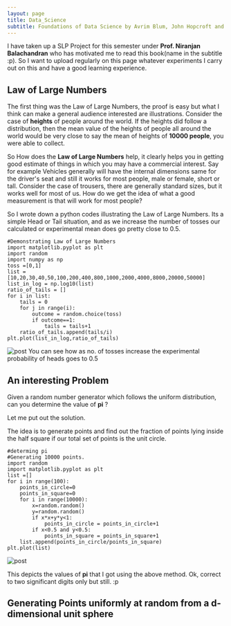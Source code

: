 ```yaml
---
layout: page
title: Data_Science
subtitle: Foundations of Data Science by Avrim Blum, John Hopcroft and Ravindra Kannan
---
```

I have taken up a SLP Project for this semester under **Prof. Niranjan Balachandran** who has motivated me to read this book(name in the subtitle :p).
So I want to upload regularly on this page whatever experiments I carry out on this and have a good learning experience.

## Law of Large Numbers
The first thing was the Law of Large Numbers, the proof is easy but what I think can make a general audience interested are illustrations. 
Consider the case of **heights** of people around the world. If the heights did follow a distribution, then the mean value of the heights of people all around the world would be very close to say the mean of heights of **10000 people**, you were able to collect.

So How does the **Law of Large Numbers** help, it clearly helps you in getting good estimate of things in which you may have a commercial interest. Say for example Vehicles generally will have the internal dimensions same for the driver's seat and still it works for most people, male or female, short or tall. Consider the case of trousers, there are generally standard sizes, but it works well for most of us. How do we get the idea of what a good measurement is that will work for most people?



So I wrote down a python codes illustrating the Law of Large Numbers. Its a simple Head or Tail situation, and as we increase the number of tosses our calculated or experimental mean does go pretty close to 0.5. 

~~~
#Demonstrating Law of Large Numbers
import matplotlib.pyplot as plt
import random
import numpy as np
toss =[0,1]
list = [10,20,30,40,50,100,200,400,800,1000,2000,4000,8000,20000,50000]
list_in_log = np.log10(list)
ratio_of_tails = []
for i in list:
    tails = 0
    for j in range(i):
        outcome = random.choice(toss)
        if outcome==1:
            tails = tails+1
    ratio_of_tails.append(tails/i)
plt.plot(list_in_log,ratio_of_tails)

~~~
![post](https://i.imgur.com/38JTygH.png)
You can see how as no. of tosses increase the experimental probability of heads goes to 0.5

## An interesting Problem
Given a random number generator which follows the uniform distribution, can you determine the value of **pi** ?

Let me put out the solution.

The idea is to generate points and find out the fraction of points lying inside the half square if our total set of points is the unit circle.<br>

~~~
#determing pi
#Generating 10000 points.
import random
import matplotlib.pyplot as plt
list =[]
for i in range(100):
    points_in_circle=0
    points_in_square=0
    for i in range(10000):
        x=random.random()
        y=random.random()
        if x*x+y*y<1:
            points_in_circle = points_in_circle+1
        if x<0.5 and y<0.5:
            points_in_square = points_in_square+1
    list.append(points_in_circle/points_in_square)
plt.plot(list)
~~~
![post](https://i.imgur.com/bUR8FFe.png)

This depicts the values of **pi** that I got using the above method. Ok, correct to two significant digits only but still. :p

## Generating Points uniformly at random from a d-dimensional unit sphere


